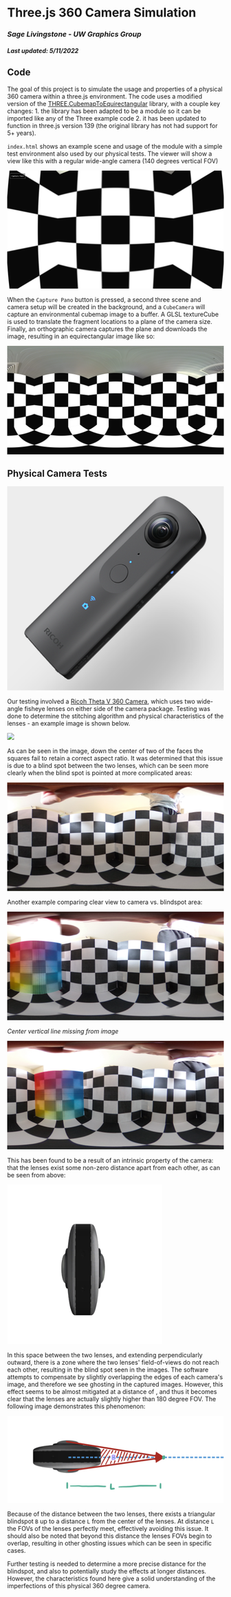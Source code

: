 # Three.js 360 Camera Simulation

### *Sage Livingstone - UW Graphics Group*
#### *Last updated: 5/11/2022*

## Code

The goal of this project is to simulate the usage and properties of a physical 360 camera within a three.js environment. The code uses a modified version of the [THREE.CubemapToEquirectangular](https://github.com/spite/THREE.CubemapToEquirectangular) library, with a couple key changes: 1. the library has been adapted to be a module so it can be imported like any of the Three example code 2. it has been updated to function in three.js version 139 (the original library has not had support for 5+ years).

`index.html` shows an example scene and usage of the module with a simple test environment also used by our physical tests. The viewer will show a view like this with a regular wide-angle camera (140 degrees vertical FOV)

![](example_main.png)  

When the `Capture Pano` button is pressed, a second three scene and camera setup will be created in the background, and a `CubeCamera` will capture an environmental cubemap image to a buffer. A GLSL textureCube is used to translate the fragment locations to a plane of the camera size. Finally, an orthographic camera captures the plane and downloads the image, resulting in an equirectangular image like so:

![](example_pano.png)

## Physical Camera Tests

![](ricoh_theta_v.png)  

Our testing involved a [Ricoh Theta V 360 Camera](https://theta360.com/en/about/theta/v.html), which uses two wide-angle fisheye lenses on either side of the camera package. Testing was done to determine the stitching algorithm and physical characteristics of the lenses - an example image is shown below. 

![](./physical_test_images/R0010003.JPG)

As can be seen in the image, down the center of two of the faces the squares fail to retain a correct aspect ratio. It was determined that this issue is due to a blind spot between the two lenses, which can be seen more clearly when the blind spot is pointed at more complicated areas:

![](./physical_test_images/R0010007.JPG)

Another example comparing clear view to camera vs. blindspot area:

![](./physical_test_images/R0010013.JPG)

*Center vertical line missing from image*

![](./physical_test_images/R0010015.JPG)

This has been found to be a result of an intrinsic property of the camera: that the lenses exist some non-zero distance apart from each other, as can be seen from above:

![](theta_v_top_view.png)  

In this space between the two lenses, and extending perpendicularly outward, there is a zone where the two lenses' field-of-views do not reach each other, resulting in the blind spot seen in the images. The software attempts to compensate by slightly overlapping the edges of each camera's image, and therefore we see ghosting in the captured images. However, this effect seems to be almost mitigated at a distance of <DISTANCE>, and thus it becomes clear that the lenses are actually slightly higher than 180 degree FOV. The following image demonstrates this phenomenon:

![](theta_v_blindspot.png)

Because of the distance between the two lenses, there exists a triangular blindspot `B` up to a distance `L` from the center of the lenses. At distance `L` the FOVs of the lenses perfectly meet, effectively avoiding this issue. It should also be noted that beyond this distance the lenses FOVs begin to overlap, resulting in other ghosting issues which can be seen in specific cases.

Further testing is needed to determine a more precise distance for the blindspot, and also to potentially study the effects at longer distances. However, the characteristics found here give a solid understanding of the imperfections of this physical 360 degree camera.
